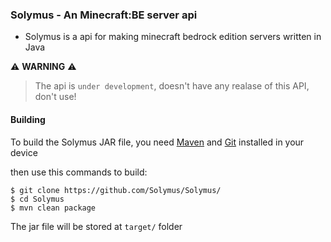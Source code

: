 ### Solymus - An Minecraft:BE server api

- Solymus is a api for making minecraft bedrock edition servers written in Java

:warning: **WARNING** :warning:
> The api is `under development`, doesn't have any realase of this API, don't use!

#### Building
To build the Solymus JAR file, you need [Maven](https://maven.apache.org/) and [Git](https://git-scm.com/) installed in your device

then use this commands to build:
```console
$ git clone https://github.com/Solymus/Solymus/
$ cd Solymus
$ mvn clean package
```

The jar file will be stored at `target/` folder
